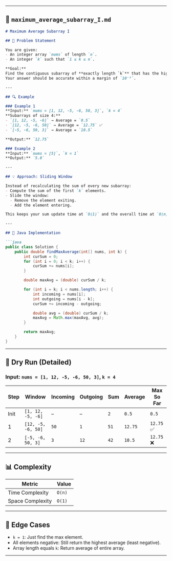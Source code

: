 

---

## 📄 `maximum_average_subarray_I.md`

```markdown
# Maximum Average Subarray I

## 🧩 Problem Statement

You are given:
- An integer array `nums` of length `n`.
- An integer `k` such that `1 ≤ k ≤ n`.

**Goal:**  
Find the contiguous subarray of **exactly length `k`** that has the highest average value, and return that average as a `double`.  
Your answer should be accurate within a margin of `10⁻⁵`.

---

## 🔍 Example

### Example 1
**Input:** `nums = [1, 12, -5, -6, 50, 3]`, `k = 4`  
**Subarrays of size 4:**
- `[1, 12, -5, -6]` → Average = `0.5`
- `[12, -5, -6, 50]` → Average = `12.75` ✅
- `[-5, -6, 50, 3]` → Average = `10.5`

**Output:** `12.75`

### Example 2
**Input:** `nums = [5]`, `k = 1`  
**Output:** `5.0`

---

## 💡 Approach: Sliding Window

Instead of recalculating the sum of every new subarray:
- Compute the sum of the first `k` elements.
- Slide the window:
  - Remove the element exiting.
  - Add the element entering.

This keeps your sum update time at `O(1)` and the overall time at `O(n)`.

---

## 🚀 Java Implementation

```java
public class Solution {
    public double findMaxAverage(int[] nums, int k) {
        int curSum = 0;
        for (int i = 0; i < k; i++) {
            curSum += nums[i];
        }

        double maxAvg = (double) curSum / k;

        for (int i = k; i < nums.length; i++) {
            int incoming = nums[i];
            int outgoing = nums[i - k];
            curSum += incoming - outgoing;

            double avg = (double) curSum / k;
            maxAvg = Math.max(maxAvg, avg);
        }

        return maxAvg;
    }
}
```

---

## 🧪 Dry Run (Detailed)

### Input: `nums = [1, 12, -5, -6, 50, 3]`, `k = 4`

| Step | Window                     | Incoming | Outgoing | Sum  | Average | Max So Far |
|------|----------------------------|----------|----------|------|---------|------------|
| Init | `[1, 12, -5, -6]`          | –        | –        | `2`  | `0.5`   | `0.5`      |
| 1    | `[12, -5, -6, 50]`         | `50`     | `1`      | `51` | `12.75` | `12.75` ✅ |
| 2    | `[-5, -6, 50, 3]`          | `3`      | `12`     | `42` | `10.5`  | `12.75` ❌ |

---

## 📊 Complexity

| Metric         | Value     |
|----------------|-----------|
| Time Complexity| `O(n)`    |
| Space Complexity| `O(1)`   |

---

## 🧠 Edge Cases
- `k = 1`: Just find the max element.
- All elements negative: Still return the highest average (least negative).
- Array length equals `k`: Return average of entire array.

---

